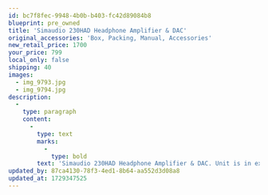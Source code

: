 ```yaml
---
id: bc7f8fec-9948-4b0b-b403-fc42d89084b8
blueprint: pre_owned
title: 'Simaudio 230HAD Headphone Amplifier & DAC'
original_accessories: 'Box, Packing, Manual, Accessories'
new_retail_price: 1700
your_price: 799
local_only: false
shipping: 40
images:
  - img_9793.jpg
  - img_9794.jpg
description:
  -
    type: paragraph
    content:
      -
        type: text
        marks:
          -
            type: bold
        text: 'Simaudio 230HAD Headphone Amplifier & DAC. Unit is in excellent physical and functional condition with original box, packing and accessories. Unit sold as new for $1,700.00'
updated_by: 87ca4130-78f3-4ed1-8b64-aa552d3d08a8
updated_at: 1729347525
---
```

